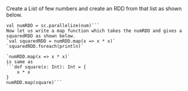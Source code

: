 Create a List of few numbers and create an RDD from that list as shown below.

```val num = List(1, 2, 3, 4)
val numRDD = sc.parallelize(num)```
Now let us write a map function which takes the numRDD and gives a squaredRDD as shown below.
`val squaredRDD = numRDD.map(x => x * x)` 
`squaredRDD.foreach(println)` 
 
`numRDD.map(x => x * x)` 
is same as
```def square(x: Int): Int = {
	x * x
}
numRDD.map(square)``` 